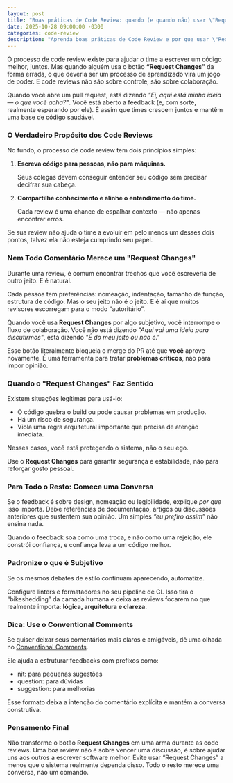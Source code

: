 ```yaml
---
layout: post
title: "Boas práticas de Code Review: quando (e quando não) usar \"Request Changes\""
date: 2025-10-28 09:00:00 -0300
categories: code-review
description: "Aprenda boas práticas de Code Review e por que usar \"Request Changes\" com cuidado para manter a colaboração e a confiança no time."
---
```


O processo de code review existe para ajudar o time a escrever um código melhor, juntos. Mas quando alguém usa o botão **“Request Changes”** da forma errada, o que deveria ser um processo de aprendizado vira um jogo de poder. E code reviews não são sobre controle, são sobre colaboração.

Quando você abre um pull request, está dizendo *"Ei, aqui está minha ideia — o que você acha?"*. Você está aberto a feedback (e, com sorte, realmente esperando por ele). É assim que times crescem juntos e mantêm uma base de código saudável.

### **O Verdadeiro Propósito dos Code Reviews**

No fundo, o processo de code review tem dois princípios simples:

1. **Escreva código para pessoas, não para máquinas.**
    
    Seus colegas devem conseguir entender seu código sem precisar decifrar sua cabeça.
    
2. **Compartilhe conhecimento e alinhe o entendimento do time.**
    
    Cada review é uma chance de espalhar contexto — não apenas encontrar erros.
    

Se sua review não ajuda o time a evoluir em pelo menos um desses dois pontos, talvez ela não esteja cumprindo seu papel.

### **Nem Todo Comentário Merece um "Request Changes"**

Durante uma review, é comum encontrar trechos que você escreveria de outro jeito. E é natural.

Cada pessoa tem preferências: nomeação, indentação, tamanho de função, estrutura de código. Mas o seu jeito não é *o* jeito. E é aí que muitos revisores escorregam para o modo “autoritário”.

Quando você usa **Request Changes** por algo subjetivo, você interrompe o fluxo de colaboração. Você não está dizendo *"Aqui vai uma ideia para discutirmos"*, está dizendo *"É do meu jeito ou não é."* 

Esse botão literalmente bloqueia o merge do PR até que **você** aprove novamente. É uma ferramenta para tratar **problemas críticos**, não para impor opinião.

### **Quando o "Request Changes" Faz Sentido**

Existem situações legítimas para usá-lo:

- O código quebra o build ou pode causar problemas em produção.
- Há um risco de segurança.
- Viola uma regra arquitetural importante que precisa de atenção imediata.

Nesses casos, você está protegendo o sistema, não o seu ego.

Use o **Request Changes** para garantir segurança e estabilidade, não para reforçar gosto pessoal.

### **Para Todo o Resto: Comece uma Conversa**

Se o feedback é sobre design, nomeação ou legibilidade, explique *por que* isso importa. Deixe referências de documentação, artigos ou discussões anteriores que sustentem sua opinião. Um simples *“eu prefiro assim”* não ensina nada.

Quando o feedback soa como uma troca, e não como uma rejeição, ele constrói confiança, e confiança leva a um código melhor.

### **Padronize o que é Subjetivo**

Se os mesmos debates de estilo continuam aparecendo, automatize.

Configure linters e formatadores no seu pipeline de CI. Isso tira o “bikeshedding” da camada humana e deixa as reviews focarem no que realmente importa: **lógica, arquitetura e clareza.**

### **Dica: Use o Conventional Comments**

Se quiser deixar seus comentários mais claros e amigáveis, dê uma olhada no [Conventional Comments](https://conventionalcomments.org/).

Ele ajuda a estruturar feedbacks com prefixos como:

- nit: para pequenas sugestões
- question: para dúvidas
- suggestion: para melhorias

Esse formato deixa a intenção do comentário explícita e mantém a conversa construtiva.

### **Pensamento Final**

Não transforme o botão **Request Changes** em uma arma durante as code reviews. Uma boa review não é sobre vencer uma discussão, é sobre ajudar uns aos outros a escrever software melhor.
Evite usar “Request Changes” a menos que o sistema realmente dependa disso. Todo o resto merece uma conversa, não um comando.